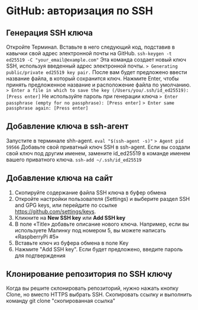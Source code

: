 # GitHub: авторизация по SSH

## Генерация SSH ключа
Откройте Терминал. Вставьте в него следующий код, подставив в кавычки свой адрес электронной почты на GitHub.
```ssh-keygen -t ed25519 -C "your_email@example.com"```
Эта команда создает новый ключ SSH, используя введенный адрес электронной почты.
```> Generating public/private ed25519 key pair.```
После вам будет предложено ввести название файла, в который сохранится ключ. Нажмите Enter, чтобы принять предложенное название и
расположение файла по умолчанию.
```> Enter a file in which to save the key (/Users/you/.ssh/id_ed25519): [Press enter]```
Не используйте пароль при генерации ключа
```> Enter passphrase (empty for no passphrase): [Press enter]```
```> Enter same passphrase again: [Press enter]```

## Добавление ключа в ssh-агент
Запустите в терминале shh-agent.
```eval "$(ssh-agent -s)"```
```> Agent pid 59566```
Добавьте свой приватный ключ SSH в ssh-agent. Если вы создали свой ключ под другим именем, замените id_ed25519 в команде именем вашего
приватного ключа.
```ssh-add ~/.ssh/id_ed25519```

## Добавление ключа на сайт
1. Скопируйте содержание файла SSH ключа в буфер обмена
2. Откройте настройки пользователя (Settings) и выберите раздел SSH and GPG keys, или перейдите по ссылке https://github.com/settings/keys. 
3. Кликните на **New SSH key** или **Add SSH key**
4. В поле «Title» добавьте описание нового ключа. Например, если вы используете Малинку под номером 5, вы можете написать «RaspberryPi #5»
5. Вставьте ключ из буфера обмена в поле Key
6. Нажмите "Add SSH key". Если будет предложено, введите пароль для подтверждения

## Клонирование репозитория по SSH ключу
Когда вы решите склонировать репозиторий, нужно нажать кнопку Clone, но вместо HTTPS выбрать SSH. Скопировать ссылку и выполнить
команду git clone "скопированная ссылка"